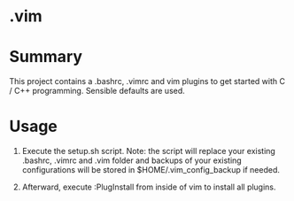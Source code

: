 # .vim

# Summary
This project contains a .bashrc, .vimrc and vim plugins to get started with C / C++ programming. Sensible defaults are used.

# Usage
 1. Execute the setup.sh script. 
    Note: the script will replace your existing .bashrc, .vimrc  and .vim folder and backups of your existing configurations will be stored in $HOME/.vim\_config\_backup if needed. 

 2. Afterward, execute :PlugInstall from inside of vim to install all plugins.

